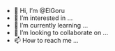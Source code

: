 - 👋 Hi, I’m @ElGoru
- 👀 I’m interested in ...
- 🌱 I’m currently learning ...
- 💞️ I’m looking to collaborate on ...
- 📫 How to reach me ...

<!---
ElGoru/ElGoru is a ✨ special ✨ repository because its `README.md` (this file) appears on your GitHub profile.
You can click the Preview link to take a look at your changes.
--->
